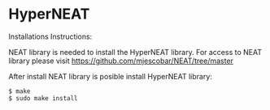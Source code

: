 # HyperNEAT

Installations Instructions:

NEAT library is needed to install the HyperNEAT library. For access to NEAT library please visit https://github.com/mjescobar/NEAT/tree/master

After install NEAT library is posible install HyperNEAT library:

```
$ make
$ sudo make install
```